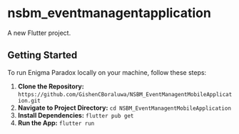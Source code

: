 # nsbm_eventmanagentapplication

A new Flutter project.

## Getting Started

To run Enigma Paradox locally on your machine, follow these steps:

1. **Clone the Repository:** `https://github.com/GishenCBoraluwa/NSBM_EventManagentMobileApplication.git`
2. **Navigate to Project Directory:** `cd NSBM_EventManagentMobileApplication`
3. **Install Dependencies:** `flutter pub get`
4. **Run the App:** `flutter run`

